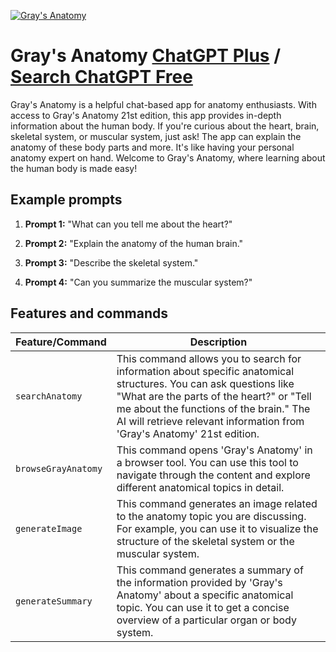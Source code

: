 
[![Gray's Anatomy](https://files.oaiusercontent.com/file-2XttlzDrgI6eGL8zi0LDCVYV?se=2123-10-18T21%3A04%3A48Z&sp=r&sv=2021-08-06&sr=b&rscc=max-age%3D31536000%2C%20immutable&rscd=attachment%3B%20filename%3DDALL%25C2%25B7E%25202023-11-11%252012.58.02%2520-%2520A%2520detailed%2520and%2520accurate%2520representation%2520of%2520the%2520cover%2520of%2520the%252020th%2520edition%2520of%2520Gray%2527s%2520Anatomy%252C%2520a%2520medical%2520textbook.%2520The%2520cover%2520should%2520feature%2520a%2520vintage%2520desi.png&sig=OeuEQCry%2BYgazey9goT2f2Yir/4J1iX0ODDdB0HMOjU%3D)](https://chat.openai.com/g/g-a81M2W1av-gray-s-anatomy)

# Gray's Anatomy [ChatGPT Plus](https://chat.openai.com/g/g-a81M2W1av-gray-s-anatomy) / [Search ChatGPT Free](https://gptcall.net/index.html#/?search=Gray's%20Anatomy)

Gray's Anatomy is a helpful chat-based app for anatomy enthusiasts. With access to Gray's Anatomy 21st edition, this app provides in-depth information about the human body. If you're curious about the heart, brain, skeletal system, or muscular system, just ask! The app can explain the anatomy of these body parts and more. It's like having your personal anatomy expert on hand. Welcome to Gray's Anatomy, where learning about the human body is made easy!

## Example prompts

1. **Prompt 1:** "What can you tell me about the heart?"

2. **Prompt 2:** "Explain the anatomy of the human brain."

3. **Prompt 3:** "Describe the skeletal system."

4. **Prompt 4:** "Can you summarize the muscular system?"

## Features and commands

| Feature/Command | Description |
| --- | --- |
| `searchAnatomy` | This command allows you to search for information about specific anatomical structures. You can ask questions like "What are the parts of the heart?" or "Tell me about the functions of the brain." The AI will retrieve relevant information from 'Gray's Anatomy' 21st edition. |
| `browseGrayAnatomy` | This command opens 'Gray's Anatomy' in a browser tool. You can use this tool to navigate through the content and explore different anatomical topics in detail. |
| `generateImage` | This command generates an image related to the anatomy topic you are discussing. For example, you can use it to visualize the structure of the skeletal system or the muscular system. |
| `generateSummary` | This command generates a summary of the information provided by 'Gray's Anatomy' about a specific anatomical topic. You can use it to get a concise overview of a particular organ or body system. |


